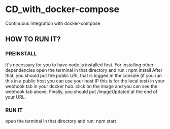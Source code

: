 # CD_with_docker-compose
Continuous Integration with docker-compose
## HOW TO RUN IT?

### PREINSTALL
It's necessary for you to have node.js installed first.
For installing other dependencies open the terminal in that directory and run :
npm install
After that, you should put the public URL that is logged in the console (if you run this in a public host you can use
 your host IP this is for the local test) in your webhook tab in your docker hub. click on the image and you can see
 the webhook tab above.
Finally, you should put /imageUpdated at the end of your URL.

### RUN IT
open the terminal in that directory and run:
npm start
